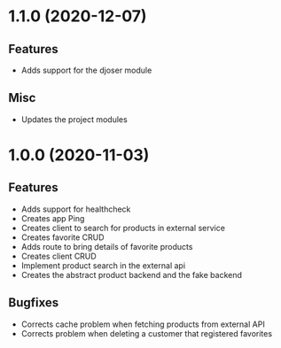 1.1.0 (2020-12-07)
==================

Features
--------

- Adds support for the djoser module


Misc
----

- Updates the project modules


1.0.0 (2020-11-03)
==================

Features
--------

- Adds support for healthcheck
- Creates app Ping
- Creates client to search for products in external service
- Creates favorite CRUD
- Adds route to bring details of favorite products
- Creates client CRUD
- Implement product search in the external api
- Creates the abstract product backend and the fake backend


Bugfixes
--------

- Corrects cache problem when fetching products from external API
- Corrects problem when deleting a customer that registered favorites

